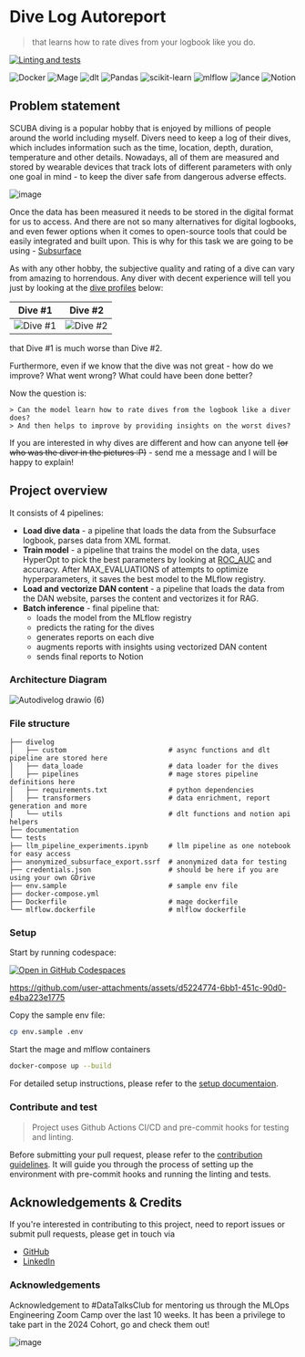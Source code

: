 
# Dive Log Autoreport

>  that learns how to rate dives from your logbook like you do.

[![Linting and tests](https://github.com/alex-kolmakov/divelog-autoreport/actions/workflows/lint_and_test.yaml/badge.svg)](https://github.com/alex-kolmakov/divelog-autoreport/actions/workflows/lint_and_test.yaml)

![Docker](https://img.shields.io/badge/docker-%230db7ed.svg?style=for-the-badge&logo=docker&logoColor=white)
![Mage](https://img.shields.io/badge/-mage-purple?style=for-the-badge&link=https%3A%2F%2Fmage.ai%2F)
![dlt](https://img.shields.io/badge/-dlt-teal?style=for-the-badge&link=https%3A%2F%2Fdlthub.com%2F)
![Pandas](https://img.shields.io/badge/pandas-%23150458.svg?style=for-the-badge&logo=pandas&logoColor=white)
![scikit-learn](https://img.shields.io/badge/scikit--learn-%23F7931E.svg?style=for-the-badge&logo=scikit-learn&logoColor=white)
![mlflow](https://img.shields.io/badge/mlflow-%23d9ead3.svg?style=for-the-badge&logo=numpy&logoColor=blue)
![lance](https://img.shields.io/badge/-lancedb-white?style=for-the-badge&link=https%3A%2F%2Flancedb.com%2F)
![Notion](https://img.shields.io/badge/Notion-%23000000.svg?style=for-the-badge&logo=notion&logoColor=white)




## Problem statement

SCUBA diving is a popular hobby that is enjoyed by millions of people around the world including myself. Divers need to keep a log of their dives, which includes information such as the time, location, depth, duration, temperature and other details. Nowadays, all of them are measured and stored by wearable devices that track lots of different parameters with only one goal in mind - to keep the diver safe from dangerous adverse effects.

![image](https://github.com/user-attachments/assets/52d2ee9e-7a54-49d8-a44b-633aae10f34a)

Once the data has been measured it needs to be stored in the digital format for us to access. And there are not so many alternatives for digital logbooks, and even fewer options when it comes to open-source tools that could be easily integrated and built upon. This is why for this task we are going to be using - [Subsurface](https://github.com/subsurface/subsurface)

As with any other hobby, the subjective quality and rating of a dive can vary from amazing to horrendous. Any diver with decent experience will tell you just by looking at the [dive profiles](https://en.wikipedia.org/wiki/Dive_profile) below:

| Dive #1  | Dive #2 |
| ------------- | ------------- |
| ![Dive #1](https://github.com/alex-kolmakov/divelog-autoreport/assets/3127175/5d043a91-39bb-4b77-a49c-bd19b82cf04a) | ![Dive #2](https://github.com/alex-kolmakov/divelog-autoreport/assets/3127175/86bc990c-55e9-4c14-9db9-310b88b3c4bb)|


that Dive #1 is much worse than Dive #2. 

Furthermore, even if we know that the dive was not great - how do we improve? What went wrong? What could have been done better?

Now the question is:

```
> Can the model learn how to rate dives from the logbook like a diver does? 
> And then helps to improve by providing insights on the worst dives?
```

If you are interested in why dives are different and how can anyone tell ~~(or who was the diver in the pictures :P)~~ - send me a message and I will be happy to explain!


## Project overview

It consists of 4 pipelines:

 - **Load dive data** - a pipeline that loads the data from the Subsurface logbook, parses data from XML format.
 - **Train model** - a pipeline that trains the model on the data, uses HyperOpt to pick the best parameters by looking at [ROC_AUC](https://developers.google.com/machine-learning/crash-course/classification/roc-and-auc) and accuracy. After MAX_EVALUATIONS of attempts to optimize hyperparameters, it saves the best model to the MLflow registry.
 - **Load and vectorize DAN content** - a pipeline that loads the data from the DAN website, parses the content and vectorizes it for RAG.
 - **Batch inference** - final pipeline that:
    - loads the model from the MLflow registry 
    - predicts the rating for the dives
    - generates reports on each dive
    - augments reports with insights using vectorized DAN content
    - sends final reports to Notion

### Architecture Diagram

![Autodivelog drawio (6)](https://github.com/user-attachments/assets/9684b41c-2f5e-49f8-a1de-0b6fa8b54412)


### File structure

```
├── divelog
│   ├── custom                         # async functions and dlt pipeline are stored here
│   ├── data_loade                     # data loader for the dives
│   ├── pipelines                      # mage stores pipeline definitions here
│   ├── requirements.txt               # python dependencies
│   ├── transformers                   # data enrichment, report generation and more
│   └── utils                          # dlt functions and notion api helpers
├── documentation
└── tests
├── llm_pipeline_experiments.ipynb     # llm pipeline as one notebook for easy access
├── anonymized_subsurface_export.ssrf  # anonymized data for testing
├── credentials.json                   # should be here if you are using your own GDrive
├── env.sample                         # sample env file
├── docker-compose.yml
├── Dockerfile                         # mage dockerfile
└── mlflow.dockerfile                  # mlflow dockerfile
```

### Setup

Start by running codespace: 

<a href='https://codespaces.new/alex-kolmakov/divelog-autoreport'><img src='https://github.com/codespaces/badge.svg' alt='Open in GitHub Codespaces' style='max-width: 100%;'></a>

https://github.com/user-attachments/assets/d5224774-6bb1-451c-90d0-e4ba223e1775


Copy the sample env file:

```bash
cp env.sample .env
```

Start the mage and mlflow containers
```bash
docker-compose up --build
```


For detailed setup instructions, please refer to the [setup documentaion](./documentation/setup.md).



### Contribute and test

> Project uses Github Actions CI/CD and pre-commit hooks for testing and linting.

Before submitting your pull request, please refer to the [contribution guidelines](./documentation/contribution.md). It will guide you through the process of setting up the environment with pre-commit hooks and running the linting and tests.


## Acknowledgements & Credits

If you're interested in contributing to this project, need to report issues or submit pull requests, please get in touch via 
- [GitHub](https://github.com/alex-kolmakov)
- [LinkedIn](https://linkedin.com/in/aleksandr-kolmakov)


### Acknowledgements
Acknowledgement to #DataTalksClub for mentoring us through the MLOps Engineering Zoom Camp over the last 10 weeks. It has been a privilege to take part in the  2024 Cohort, go and check them out!

![image](https://github.com/alex-kolmakov/divesite-species-analytics/assets/3127175/d6504180-31a9-4cb7-8cd0-26cd2d0a12ad)



